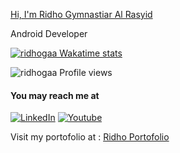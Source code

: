 <p align=""><a href="https://github.com/ridhogaa">Hi, I'm Ridho Gymnastiar Al Rasyid</a></p>

Android Developer 

[![ridhogaa Wakatime stats](https://github-readme-stats.vercel.app/api/top-langs/?username=ridhogaa&layout=compact&theme=react)](https://github.com/anuraghazra/github-readme-stats)

![ridhogaa Profile views](https://komarev.com/ghpvc/?username=ridhogaa&color=blue&style=flat&label=Profile+views)

#### You may reach me at
[![LinkedIn](https://img.shields.io/badge/-LinkedIn-0077B5?style=for-the-badge&logo=linkedin)](https://www.linkedin.com/in/ridhogaa/)
[![Youtube](https://img.shields.io/badge/-Youtube-FF0000?style=for-the-badge&logo=youtube&logoColor=white)](https://www.youtube.com/channel/UCXm6Hu7yXXMiznw_v5anMUg)

Visit my portofolio at : [Ridho Portofolio](https://github.com/ridhogaa/my-portofolio.git)

